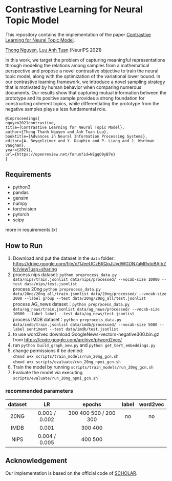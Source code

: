 # Contrastive Learning for Neural Topic Model
This repository contains the implementation of the paper [Contrastive Learning for Neural Topic Model](https://arxiv.org/abs/2110.12764).

[Thong Nguyen](https://nguyentthong.github.io/), [Luu Anh Tuan](https://tuanluu.github.io/) (NeurIPS 2021)


In this work, we target the problem of capturing meaningful representations through modeling the relations among samples from a mathematical perspective and propose a novel contrastive objective to train the neural topic model, along with the optimization of the variational lower bound. In our contrastive learning framework, we introduce a novel sampling strategy that is motivated by human behavior when comparing numerous documents. Our results show that capturing mutual information between the prototype and its positive sample provides a strong foundation for constructing coherent topics, while differentiating the prototype from the negative samples plays a less fundamental role.

```
@inproceedings{
nguyen2021contrastive,
title={Contrastive Learning for Neural Topic Model},
author={Thong Thanh Nguyen and Anh Tuan Luu},
booktitle={Advances in Neural Information Processing Systems},
editor={A. Beygelzimer and Y. Dauphin and P. Liang and J. Wortman Vaughan},
year={2021},
url={https://openreview.net/forum?id=NEgqO9yB7e}
}
```

## Requirements
- python3
- pandas
- gensim
- numpy
- torchvision
- pytorch
- scipy

more in requirements.txt 


## How to Run
1. Download and put the dataset in the ```data``` folder: https://drive.google.com/file/d/1JeeUCzBRQqJUvdWGDN7aMRvIoBAIbZIc/view?usp=sharing
2. process nips dataset: ```python preprocess_data.py data/nips/train.jsonlist data/nips/processed/ --vocab-size 10000 --test data/nips/test.jsonlist``` \
  process 20ng ```python preprocess_data.py data/20ng/20ng_all/train.jsonlist data/20ng/processed/ --vocab-size 2000 --label group --test data/20ng/20ng_all/test.jsonlist``` \
  process AG_news dataset：```python preprocess_data.py data/ag_news/train.jsonlist data/ag_news/processed/ --vocab-size 10000 --label label --test data/ag_news/test.jsonlist``` \
  process IMDB dataset：```python preprocess_data.py data/imdb/train.jsonlist data/imdb/processed/ --vocab-size 5000 --label sentiment --test data/imdb/test.jsonlist```
3. to use word2vec download GoogleNews-vectors-negative300.bin.gz from https://code.google.com/archive/p/word2vec/ 
4. run ```python build_graph_new.py``` and ```python get_bert_embeddings.py```
5. change permissions if be denied: \
```chmod u+x scripts/train_models/run_20ng_gcn.sh``` \
```chmod u+x scripts/evaluate/run_20ng_npmi_gcn.sh```
6. Train the model by running ```scripts/train_models/run_20ng_gcn.sh```
7. Evaluate the model via executing ```scripts/evaluate/run_20ng_npmi_gcn.sh```

### recommended parameters

| dataset |      LR       |        epochs         | label | word2vec |
|:-------:|:-------------:|:---------------------:|:-----:|:--------:|
|  20NG   | 0.001 / 0.002 | 300 400 500 / 200 300 |  no   |    no    |
|  IMDB   |     0.001     |        300 400        |       |          |
|  NIPS   | 0.004 / 0.005 |        400 500        |       |          |


## Acknowledgement
Our implementation is based on the official code of [SCHOLAR](https://github.com/dallascard/scholar).
